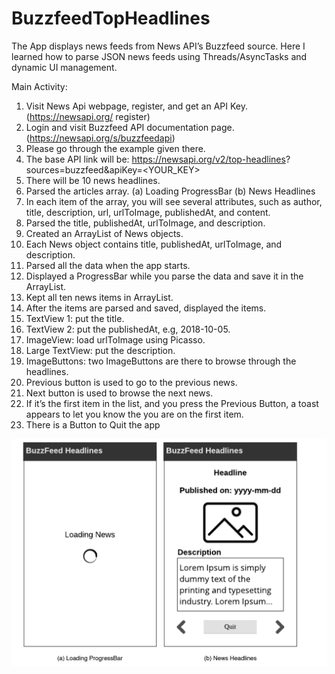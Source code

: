 # BuzzfeedTopHeadlines

The App displays news feeds from News API’s Buzzfeed source. Here I learned how to parse JSON
news feeds using Threads/AsyncTasks and dynamic UI management.

Main Activity:
1. Visit News Api webpage, register, and get an API Key. (https://newsapi.org/
register) <br>
2. Login and visit Buzzfeed API documentation page. (https://newsapi.org/s/buzzfeedapi) <br>
3. Please go through the example given there.
1. The base API link will be: https://newsapi.org/v2/top-headlines?
sources=buzzfeed&apiKey=<YOUR_KEY>
2. There will be 10 news headlines.<br>
4. Parsed the articles array.
(a) Loading ProgressBar (b) News Headlines
1. In each item of the array, you will see several attributes, such as author, title,
description, url, urlToImage, publishedAt, and content.
2. Parsed the title, publishedAt, urlToImage, and description.<br>
5. Created an ArrayList of News objects.
1. Each News object contains title, publishedAt, urlToImage, and
description. <br> 
6. Parsed all the data when the app starts.
1. Displayed a ProgressBar while you parse the data and save it in the ArrayList.
2. Kept all ten news items in ArrayList. <br>
7. After the items are parsed and saved, displayed the items.
1. TextView 1: put the title.
2. TextView 2: put the publishedAt, e.g, 2018-10-05.
3. ImageView: load urlToImage using Picasso.
4. Large TextView: put the description. 
5. ImageButtons: two ImageButtons are there to browse through the
headlines.
1. Previous button is used to go to the previous news.
2. Next button is used to browse the next news.
3. If it’s the first item in the list, and you press the Previous Button, a toast appears
to let you know the you are on the first item.<br>
8. There is a Button to Quit the app

<img src="ss.png"/>
